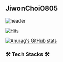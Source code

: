 ## JiwonChoi0805
![header](https://capsule-render.vercel.app/api?type=waving&color=0:a1c4fd,100:c2e9fb&height=200&section=header&text=JiwonChoi0805&desc=Computer%20Science%20Engineering&fontColor=fdfbfb&fontSize=40&fontAlignY=40)

[![Hits](https://hits.seeyoufarm.com/api/count/incr/badge.svg?url=https%3A%2F%2Fgithub.com%2FJiwonChoi0805&count_bg=%236699E0&title_bg=%23555555&icon=&icon_color=%23E7E7E7&title=GITHUB&edge_flat=false)](https://hits.seeyoufarm.com)

[![Anurag's GitHub stats](https://github-readme-stats.vercel.app/api?username=anuraghazra&show_icons=true&theme=buefy)](https://github.com/anuraghazra/github-readme-stats)

### 🛠️ Tech Stacks 🛠️


<!--
**JiwonChoi0805/JiwonChoi0805** is a ✨ _special_ ✨ repository because its `README.md` (this file) appears on your GitHub profile.

Here are some ideas to get you started:

- 🔭 I’m currently working on ...
- 🌱 I’m currently learning ...
- 👯 I’m looking to collaborate on ...
- 🤔 I’m looking for help with ...
- 💬 Ask me about ...
- 📫 How to reach me: ...
- 😄 Pronouns: ...
- ⚡ Fun fact: ...
-->
